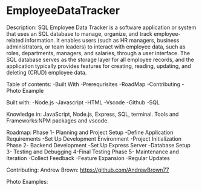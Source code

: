# EmployeeDataTracker

Description:
 SQL Employee Data Tracker is a software application or system that uses an SQL database to manage, organize, and track employee-related information. It enables users (such as HR managers, business administrators, or team leaders) to interact with employee data, such as roles, departments, managers, and salaries, through a user interface. The SQL database serves as the storage layer for all employee records, and the application typically provides features for creating, reading, updating, and deleting (CRUD) employee data.

Table of contents: 
-Built With 
-Prerequrisites 
-RoadMap 
-Contributing 
-Photo Example

Built with: 
-Node.js 
-Javascript 
-HTML 
-Vscode 
-Github
-SQL

Knowledge in: JavaScript, Node.js, Express, SQL, terminal. Tools and Frameworks:NPM packages and vscode.

Roadmap: 
Phase 1- Planning and Project Setup -Define Application Requirements -Set Up Development Environment -Project Initialization Phase 
2- Backend Development -Set Up Express Server -Database Setup 
3- Testing and Debugging 
4-Final Testing Phase 
5- Maintenance and Iteration -Collect Feedback -Feature Expansion -Regular Updates

Contributing:
 Andrew Brown: https://github.com/AndrewBrown77

Photo Examples: